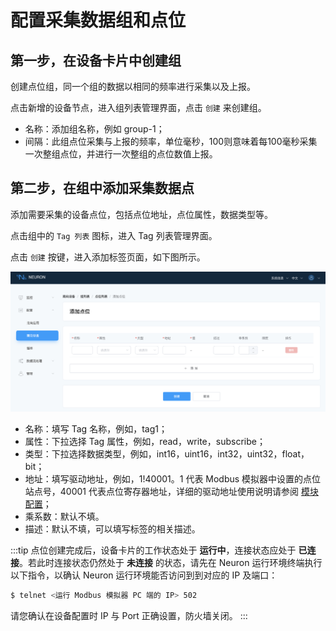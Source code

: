 # 配置采集数据组和点位

## 第一步，在设备卡片中创建组

创建点位组，同一个组的数据以相同的频率进行采集以及上报。

点击新增的设备节点，进入组列表管理界面，点击 `创建` 来创建组。

* 名称：添加组名称，例如 group-1；
* 间隔：此组点位采集与上报的频率，单位毫秒，100则意味着每100毫秒采集一次整组点位，并进行一次整组的点位数值上报。

## 第二步，在组中添加采集数据点
添加需要采集的设备点位，包括点位地址，点位属性，数据类型等。

点击组中的 `Tag 列表` 图标，进入 Tag 列表管理界面。

点击 `创建` 按键，进入添加标签页面，如下图所示。

![tags-add](./assets/tags-add.png)

* 名称：填写 Tag 名称，例如，tag1；
* 属性：下拉选择 Tag 属性，例如，read，write，subscribe；
* 类型：下拉选择数据类型，例如，int16，uint16，int32，uint32，float，bit；
* 地址：填写驱动地址，例如，1!40001。1 代表 Modbus 模拟器中设置的点位站点号，40001 代表点位寄存器地址，详细的驱动地址使用说明请参阅 [模块配置](../module-plugins/module-driver.md)；
* 乘系数：默认不填。
* 描述：默认不填，可以填写标签的相关描述。

:::tip
点位创建完成后，设备卡片的工作状态处于 **运行中**，连接状态应处于 **已连接**。若此时连接状态仍然处于 **未连接** 的状态，请先在 Neuron 运行环境终端执行以下指令，以确认 Neuron 运行环境能否访问到到对应的 IP 及端口：

```bash
$ telnet <运行 Modbus 模拟器 PC 端的 IP> 502
```

请您确认在设备配置时 IP 与 Port 正确设置，防火墙关闭。
:::